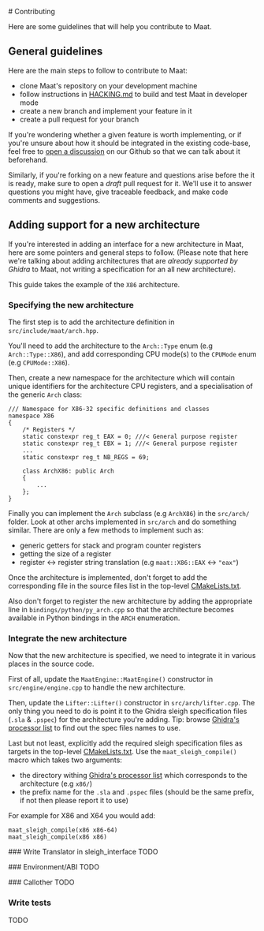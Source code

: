 # Contributing

Here are some guidelines that will help you contribute to Maat.

## General guidelines

Here are the main steps to follow to contribute to Maat:

- clone Maat's repository on your development machine
- follow instructions in [HACKING.md](./HACKING.md) to build and test Maat in developer mode
- create a new branch and implement your feature in it
- create a pull request for your branch

If you're wondering whether a given feature is worth implementing, or if you're unsure about how it should be integrated in the existing code-base, feel free to [open a discussion](https://github.com/trailofbits/maat/discussions) on our Github so that we can talk about it beforehand.

Similarly, if you're forking on a new feature and questions arise before the it is ready, make sure to open a _draft_ pull request for it. We'll use it to answer questions you might have, give traceable feedback, and make code comments and suggestions.


## Adding support for a new architecture

If you're interested in adding an interface for a new architecture in Maat, here are some pointers and general steps to follow. (Please note that here we're talking about adding architectures that are _already supported by Ghidra_ to Maat, not writing a specification for an all new architecture).

This guide takes the example of the `X86` architecture.

### Specifying the new architecture

The first step is to add the architecture definition in `src/include/maat/arch.hpp`.

You'll need to add the architecture to the `Arch::Type` enum (e.g `Arch::Type::X86`), and add
corresponding CPU mode(s) to the `CPUMode` enum (e.g `CPUMode::X86`).

Then, create a new namespace for the architecture which will contain unique identifiers for the architecture CPU registers, and a specialisation of the generic `Arch` class:

```
/// Namespace for X86-32 specific definitions and classes
namespace X86
{
    /* Registers */
    static constexpr reg_t EAX = 0; ///< General purpose register
    static constexpr reg_t EBX = 1; ///< General purpose register
    ...
    static constexpr reg_t NB_REGS = 69;

    class ArchX86: public Arch
    {
        ...
    };
}
```

Finally you can implement the `Arch` subclass (e.g `ArchX86`) in the `src/arch/` folder. Look at other archs implemented in `src/arch` and do something similar. There are only a few methods to implement such as:

- generic getters for stack and program counter registers
- getting the size of a register
- register <-> register string translation (e.g `maat::X86::EAX` <-> `"eax"`)

Once the architecture is implemented, don't forget to add the corresponding file in the
source files list in the top-level [CMakeLists.txt](./CMakeLists.txt).

Also don't forget to register the new architecture by adding the appropriate line in
`bindings/python/py_arch.cpp` so that the architecture becomes available in Python bindings
in the `ARCH` enumeration.

### Integrate the new architecture

Now that the new architecture is specified, we need to integrate it in various places
in the source code.

First of all, update the `MaatEngine::MaatEngine()` constructor in `src/engine/engine.cpp`
to handle the new architecture.

Then, update the `Lifter::Lifter()` constructor in `src/arch/lifter.cpp`. The only thing you need to do is point it to the Ghidra sleigh specification files (`.sla` & `.pspec`) for the architecture you're adding. Tip: browse [Ghidra's processor list](https://github.com/NationalSecurityAgency/ghidra/tree/master/Ghidra/Processors) to find out the spec files names to use.

Last but not least, explicitly add the required sleigh specification files as targets in the top-level [CMakeLists.txt](./CMakeLists.txt). Use the `maat_sleigh_compile()` macro which takes two arguments:

- the directory withing [Ghidra's processor list](https://github.com/NationalSecurityAgency/ghidra/tree/master/Ghidra/Processors) which corresponds to the architecture (e.g `x86/`)
- the prefix name for the `.sla` and `.pspec` files (should be the same prefix, if not then
please report it to use)

For example for X86 and X64 you would add:
````
maat_sleigh_compile(x86 x86-64)
maat_sleigh_compile(x86 x86)
````

### Write Translator in sleigh_interface
TODO

### Environment/ABI
TODO

### Callother
TODO

### Write tests
TODO